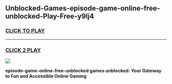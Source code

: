 
## Unblocked-Games-episode-game-online-free-unblocked-Play-Free-y9lj4
<h3>
<a href="https://premium76.site?title=episode-game-online-free-unblocked&ref=22A">CLICK TO PLAY</a></h3>
<hr>

<h3>
<a href="https://premium76.site?title=episode-game-online-free-unblocked&ref=22A">CLICK 2 PLAY</a>
  
</h3>

<a href="https://premium76.site?title=episode-game-online-free-unblocked&ref=22A"><img src="https://clearcache.store/games.png"></a>


**episode-game-online-free-unblocked games unblocked: Your Gateway to Fun and Accessible Online Gaming**

